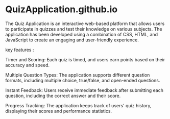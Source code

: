# QuizApplication.github.io


The Quiz Application is an interactive web-based platform that allows users to participate in quizzes and test their knowledge on various subjects. The application has been developed using a combination of CSS, HTML, and JavaScript to create an engaging and user-friendly experience. 

key features : 

Timer and Scoring: Each quiz is timed, and users earn points based on their accuracy and speed.

Multiple Question Types: The application supports different question formats, including multiple choice, true/false, and open-ended questions.

Instant Feedback: Users receive immediate feedback after submitting each question, including the correct answer and their score.

Progress Tracking: The application keeps track of users' quiz history, displaying their scores and performance statistics.
